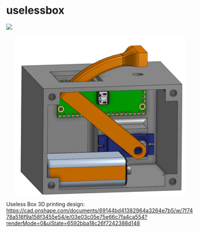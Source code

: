 # uselessbox
![](screenshots/UselessBox.gif)

<p align="center">
  <img width="460" src="/screenshots/Useless Box.jpg">
</p>

Useless Box 3D printing design: https://cad.onshape.com/documents/69144bd41382964a3264e7b5/w/7f7478a516f9a158f3455e54/e/03e03c05e75e66c7fa4ca554?renderMode=0&uiState=6592bba18c26f7242388d148
